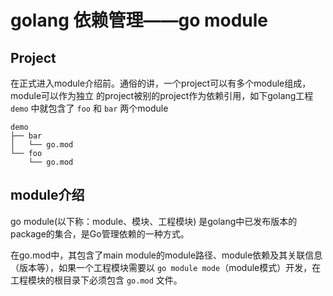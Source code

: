 # golang 依赖管理——go module

## Project

在正式进入module介绍前。通俗的讲，一个project可以有多个module组成，module可以作为独立 的project被别的project作为依赖引用，如下golang工程 `demo` 中就包含了 `foo` 和 `bar` 两个module

```
demo
├── bar
│   └── go.mod
└── foo
    └── go.mod
```

## module介绍

go module(以下称：module、模块、工程模块) 是golang中已发布版本的package的集合，是Go管理依赖的一种方式。

在go.mod中，其包含了main module的module路径、module依赖及其关联信息（版本等），如果一个工程模块需要以 `go module mode`（module模式）开发，在工程模块的根目录下必须包含 `go.mod` 文件。

